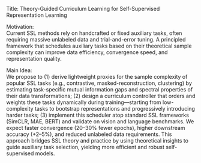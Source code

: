 Title: Theory-Guided Curriculum Learning for Self-Supervised Representation Learning

Motivation:  
Current SSL methods rely on handcrafted or fixed auxiliary tasks, often requiring massive unlabeled data and trial-and-error tuning. A principled framework that schedules auxiliary tasks based on their theoretical sample complexity can improve data efficiency, convergence speed, and representation quality.

Main Idea:  
We propose to (1) derive lightweight proxies for the sample complexity of popular SSL tasks (e.g., contrastive, masked-reconstruction, clustering) by estimating task-specific mutual information gaps and spectral properties of their data transformations; (2) design a curriculum controller that orders and weights these tasks dynamically during training—starting from low-complexity tasks to bootstrap representations and progressively introducing harder tasks; (3) implement this scheduler atop standard SSL frameworks (SimCLR, MAE, BERT) and validate on vision and language benchmarks. We expect faster convergence (20–30% fewer epochs), higher downstream accuracy (+2–5%), and reduced unlabeled data requirements. This approach bridges SSL theory and practice by using theoretical insights to guide auxiliary task selection, yielding more efficient and robust self-supervised models.